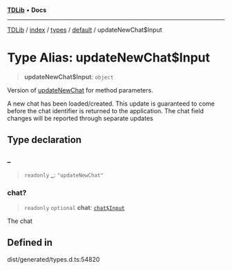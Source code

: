 [**TDLib**](../../../../../../README.md) • **Docs**

***

[TDLib](../../../../../../modules.md) / [index](../../../../../README.md) / [types](../../../README.md) / [default](../README.md) / updateNewChat$Input

# Type Alias: updateNewChat$Input

> **updateNewChat$Input**: `object`

Version of [updateNewChat](updateNewChat.md) for method parameters.

A new chat has been loaded/created. This update is guaranteed to come before the chat identifier is returned to the application. The chat field changes will be reported through separate updates

## Type declaration

### \_

> `readonly` **\_**: `"updateNewChat"`

### chat?

> `readonly` `optional` **chat**: [`chat$Input`](chat$Input.md)

The chat

## Defined in

dist/generated/types.d.ts:54820
